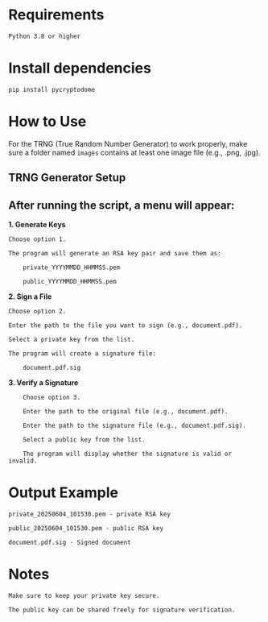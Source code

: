 # **Requirements**

    Python 3.8 or higher

# **Install dependencies**
    pip install pycryptodome

# **How to Use**
For the TRNG (True Random Number Generator) to work properly, make sure a folder named `images` contains at least one image file (e.g., .png, .jpg).

## TRNG Generator Setup

## **After running the script, a menu will appear:**

**1. Generate Keys**

    Choose option 1.

    The program will generate an RSA key pair and save them as:

        private_YYYYMMDD_HHMMSS.pem

        public_YYYYMMDD_HHMMSS.pem

**2. Sign a File**

    Choose option 2.

    Enter the path to the file you want to sign (e.g., document.pdf).

    Select a private key from the list.

    The program will create a signature file:

        document.pdf.sig

**3. Verify a Signature**
```
    Choose option 3.

    Enter the path to the original file (e.g., document.pdf).

    Enter the path to the signature file (e.g., document.pdf.sig).

    Select a public key from the list.

    The program will display whether the signature is valid or invalid.
```
# Output Example

```
private_20250604_101530.pem - private RSA key

public_20250604_101530.pem - public RSA key

document.pdf.sig - Signed document
```

# Notes

    Make sure to keep your private key secure.

    The public key can be shared freely for signature verification.

